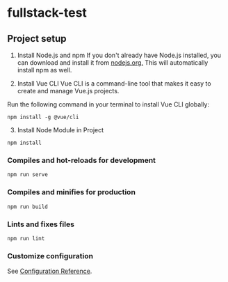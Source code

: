 # fullstack-test

## Project setup

1. Install Node.js and npm
If you don't already have Node.js installed, you can download and install it from [nodejs.org.](https://nodejs.org/en) This will automatically install npm as well.

2. Install Vue CLI
Vue CLI is a command-line tool that makes it easy to create and manage Vue.js projects.

Run the following command in your terminal to install Vue CLI globally:
```
npm install -g @vue/cli
```

3. Install Node Module in Project
```
npm install
```

### Compiles and hot-reloads for development
```
npm run serve
```

### Compiles and minifies for production
```
npm run build
```

### Lints and fixes files
```
npm run lint
```

### Customize configuration
See [Configuration Reference](https://cli.vuejs.org/config/).
